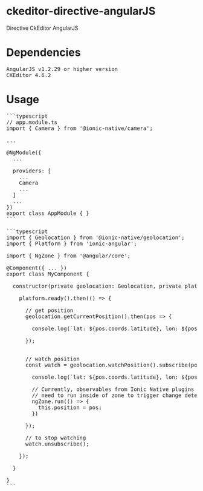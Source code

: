 # ckeditor-directive-angularJS
Directive CkEditor AngularJS

# Dependencies
<pre>
AngularJS v1.2.29 or higher version
CKEditor 4.6.2
</pre>

# Usage
<pre>
```typescript
// app.module.ts
import { Camera } from '@ionic-native/camera';

...

@NgModule({
  ...

  providers: [
    ...
    Camera
    ...
  ]
  ...
})
export class AppModule { }
```

```typescript
import { Geolocation } from '@ionic-native/geolocation';
import { Platform } from 'ionic-angular';

import { NgZone } from '@angular/core';

@Component({ ... })
export class MyComponent {

  constructor(private geolocation: Geolocation, private platform: Platform, private ngZone: NgZone) {

    platform.ready().then(() => {

      // get position
      geolocation.getCurrentPosition().then(pos => {

        console.log(`lat: ${pos.coords.latitude}, lon: ${pos.coords.longitude}`)

      });


      // watch position
      const watch = geolocation.watchPosition().subscribe(pos => {

        console.log(`lat: ${pos.coords.latitude}, lon: ${pos.coords.longitude}`)

        // Currently, observables from Ionic Native plugins
        // need to run inside of zone to trigger change detection
        ngZone.run(() => {
          this.position = pos;
        })

      });

      // to stop watching
      watch.unsubscribe();

    });

  }

}
```
</pre>

